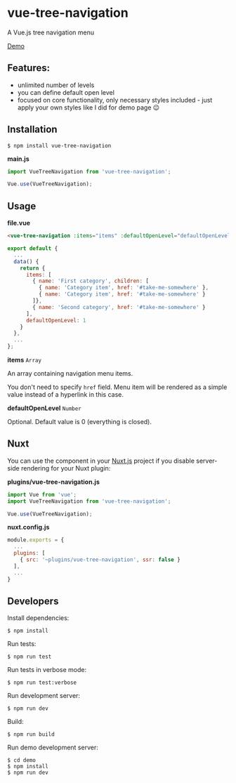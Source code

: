 # vue-tree-navigation

A Vue.js tree navigation menu

[Demo](https://vue-tree-navigation.misrob.cz)

## Features:

* unlimited number of levels
* you can define default open level
* focused on core functionality, only necessary styles included - just apply your own styles like I did for demo page :wink:

## Installation

```console
$ npm install vue-tree-navigation
```

**main.js**

```javascript
import VueTreeNavigation from 'vue-tree-navigation';

Vue.use(VueTreeNavigation);
```

## Usage

**file.vue**

```html
<vue-tree-navigation :items="items" :defaultOpenLevel="defaultOpenLevel" />
```

```javascript
export default {
  ...
  data() {
    return {
      items: [
        { name: 'First category', children: [
          { name: 'Category item', href: '#take-me-somewhere' },
          { name: 'Category item', href: '#take-me-somewhere' }
        ]},
        { name: 'Second category', href: '#take-me-somewhere' }
      ],
      defaultOpenLevel: 1
    }
  },
  ...
};
```

**items** `Array`

An array containing navigation menu items.

You don't need to specify `href` field. Menu item will be rendered as a simple value instead of a hyperlink in this case.

**defaultOpenLevel** `Number`

Optional. Default value is 0 (everything is closed).

## Nuxt

You can use the component in your [Nuxt.js](https://nuxtjs.org/) project if you disable server-side rendering for your Nuxt plugin:

**plugins/vue-tree-navigation.js**

```javascript
import Vue from 'vue';
import VueTreeNavigation from 'vue-tree-navigation';

Vue.use(VueTreeNavigation);
```

**nuxt.config.js**

```javascript
module.exports = {
  ...
  plugins: [
    { src: '~plugins/vue-tree-navigation', ssr: false }
  ],
  ...
}
```

## Developers

Install dependencies:

```console
$ npm install
```

Run tests:

```console
$ npm run test
```

Run tests in verbose mode:

```console
$ npm run test:verbose
```

Run development server:

```console
$ npm run dev
```

Build:

```console
$ npm run build
```

Run demo development server:

```console
$ cd demo
$ npm install
$ npm run dev
```

